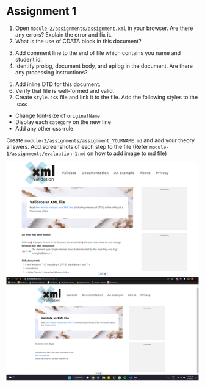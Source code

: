 # Assignment 1

1. Open `module-2/assignments/assignment.xml` in your browser. Are there any errors? Explain the error and fix it.
2. What is the use of CDATA block in this document? 
<!-- CDATA allows the user to use characters that could be noted as reserved or embedded characters. This is tell the system to read everything as a String code. The XML parser will only interpret the block of data as character data, not markup data-->
3. Add comment line to the end of file which contains you name and student id.
4. Identify prolog, document body, and epilog in the document. Are there any processing instructions?
<!-- There aren't any processing instructions. I need to create the DTD document AND the xml stylesheet (for CSS) for the XML parser to know what elements I am using -->
5. Add inline DTD for this document.
6. Verify that file is well-formed and valid.
7. Create `style.css` file and link it to the file. Add the following styles to the .css:

- Change font-size of `originalName`
- Display each `category` on the new line
- Add any other css-rule

Create `module-2/assignments/assignment_YOURNAME.md` and add your theory answers. Add screenshots of each step to the file (Refer `module-1/assignments/evaluation-1.md` on how to add image to md file)

![image info](../assignments/Screenshot_1.png)
![image info](../assignments/Screenshot_2.png)


<!-- Amos Chew - N01533575 >